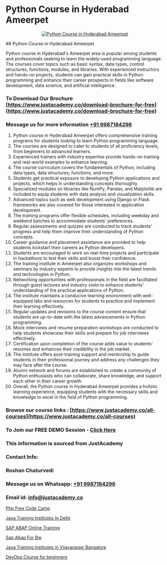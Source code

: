 # Python Course in Hyderabad Ameerpet

<p align="center">
  <a href="https://justacademy.co/course-detail/python-training">
    <img src="https://justacademy.co/storage2/course_image/1709713400_course_image.webp" alt="Python Course in Hyderabad Ameerpet">
  </a>
</p>
## Python Course in Hyderabad Ameerpet

Python course in Hyderabad's Ameerpet area is popular among students and professionals seeking to learn the widely-used programming language. The courses cover topics such as basic syntax, data types, control structures, functions, modules, and libraries. With experienced instructors and hands-on projects, students can gain practical skills in Python programming and enhance their career prospects in fields like software development, data science, and artificial intelligence.
### To Download Our Brochure [https://www.justacademy.co/download-brochure-for-free](https://www.justacademy.co/download-brochure-for-free)
### Message us for more information [+91 9987184296](https://api.whatsapp.com/send?phone=919987184296)
1) Python course in Hyderabad Ameerpet offers comprehensive training programs for students looking to learn Python programming language.
2) The courses are designed to cater to students of all proficiency levels, from beginners to advanced learners.
3) Experienced trainers with industry expertise provide hands-on training and real-world examples to enhance learning.
4) The course curriculum covers the fundamentals of Python, including data types, data structures, functions, and more.
5) Students get practical exposure to developing Python applications and projects, which helps in understanding concepts thoroughly.
6) Specialized modules on libraries like NumPy, Pandas, and Matplotlib are included to equip students with data analysis and visualization skills.
7) Advanced topics such as web development using Django or Flask frameworks are also covered for those interested in application development.
8) The training programs offer flexible schedules, including weekday and weekend batches to accommodate students' preferences.
9) Regular assessments and quizzes are conducted to track students' progress and help them improve their understanding of Python concepts.
10) Career guidance and placement assistance are provided to help students kickstart their careers as Python developers.
11) Students are encouraged to work on real-time projects and participate in hackathons to test their skills and boost their confidence.
12) The training institute in Ameerpet also organizes workshops and seminars by industry experts to provide insights into the latest trends and technologies in Python.
13) Networking opportunities with professionals in the field are facilitated through guest lectures and industry visits to enhance students' understanding of the practical applications of Python.
14) The institute maintains a conducive learning environment with well-equipped labs and resources for students to practice and implement their learning effectively.
15) Regular updates and revisions to the course content ensure that students are up-to-date with the latest advancements in Python programming.
16) Mock interviews and resume preparation workshops are conducted to help students showcase their skills and prepare for job interviews effectively.
17) Certification upon completion of the course adds value to students' resumes and enhances their credibility in the job market.
18) The institute offers post-training support and mentorship to guide students in their professional journey and address any challenges they may face after the course.
19) Alumni network and forums are established to create a community of Python enthusiasts who can collaborate, share knowledge, and support each other in their career growth.
20) Overall, the Python course in Hyderabad Ameerpet provides a holistic learning experience, equipping students with the necessary skills and knowledge to excel in the field of Python programming.

### Browse our course links : [https://www.justacademy.co/all-courses](https://www.justacademy.co/all-courses) 
### To Join our FREE DEMO Session - [Click Here](https://www.justacademy.co/register-for-course-demo)


### This information is sourced from JustAcademy
### Contact Info:
### Roshan Chaturvedi
### Message us on Whatsapp: [+91 9987184296](https://api.whatsapp.com/send?phone=919987184296)
### Email id: [info@justacademy.co](mailto:info@justacademy.co)
                
[Php Free Code Camp](https://www.linkedin.com/pulse/php-free-code-camp-justacademy-chennai-1js8f?trackingId=QbJanz9UIXlN%2FmwjgRxHkg%3D%3D&lipi=urn%3Ali%3Apage%3Ad_flagship3_company_admin%3BmbbduqyAR32m%2BKWos2V1hw%3D%3D)

[Java Training Institutes In Delhi](https://www.linkedin.com/pulse/java-training-institutes-delhi-justacademy-delhi-ln8fc?trackingId=Jwd%2FHv2GsEgJfV5dGXlPhA%3D%3D&lipi=urn%3Ali%3Apage%3Ad_flagship3_company_admin%3B9Q82RDvqR3%2BMiM23X%2B3J5A%3D%3D)

[SAP ABAP Online Training](https://medium.com/@akanshapatil/sap-abap-online-training-8af8314f0893)

[Sap Abap For Bw](https://medium.com/@justacademytraining/sap-abap-for-bw-259fdd4975e6)

[Java Training Institutes in Vijayanagar Bangalore](https://justacademyin.github.io/justacademy/java-training-institutes-in-vijayanagar-bangalore)

[DevOps Course for beginners](https://justacademyin.github.io/justacademy/devops-course-for-beginners)

